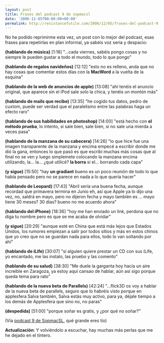 ```yaml
---
layout: post
title: Frases del podcast 9 de sopmacsl
date: '2006-12-05T00:00:00+00:00'
permalink: http://resistancefutile.com/2006/12/05/frases-del-podcast-9-de-sopmacsl/
---
```

No he podido reprimirme esta vez, un post con lo mejor del podcast, esas frases para repetirlas en plan informal, ya sabéis voz seria y despacio:

<span style="font-weight:bold;">(hablando de música)</span> [1:18]
"...cada viernes, sabéis pongo cosas y no siempre le pueden gustar a todo el mundo, todo lo que pongo"

<span style="font-weight:bold;">(hablando de regalos navideños)</span> [12:12]
"esto no es relleno, anda que no hay cosas que comentar estos días con la <span style="font-weight:bold;">MacWord</span> a la vuelta de la esquina"

<span style="font-weight:bold;">(hablando de la web de anuncios de apple)</span> [13:08]
"ahí tenéis el anuncio original, que aparece sin el iPod sale solo la chica, y tenéis un montón más"

<span style="font-weight:bold;">(hablando de mails que recibe)</span> [13:35]
"he cogido tus datos, pedro de cuxtom, puede ser verdad que el paralelismo entre las palabras haga un efecto raro"

<span style="font-weight:bold;">(hablando de sus habilidades en photoshop)</span> [14:00]
"está hecho con <span style="font-weight:bold;">el método prueba</span>, lo intento, si sale bien, sale bien, si no sale una mierda a veces pasa"

<span style="font-weight:bold;">(hablando de la manzana de su cabecera)</span> [14:26]
"lo que hice fue una imagen transparente de la manzana y encima empecé a escribir donde me dió la gana, entonces lo que pasó es que escribí muchas más cosas que al final no se ven y luego simplemete colocando la manzana encima utilizando, la... la... ¿qué utilicé? <span style="font-weight:bold;">la borra</span> si el... borrando cada capa"

<span style="font-weight:bold;">(y sigue)</span> [15:50]
"hay <span style="font-weight:bold;">un gradiant</span> bueno es un poco reunión de todo lo que había pensado pero no se parece en nada a lo que quería hacer"

<span style="font-weight:bold;">(hablando de Leopard)</span> [17:43]
"Abril sería una buena fecha, aunque recordad que primavera termina en Junio eh, así que Apple ya lo dijo una vez, no, saldrá en mayo, pero no dijeron fecha y mayo también es   ... mayo tiene 30 meses? 30 días? bueno no me acuerdo ahora"

<span style="font-weight:bold;">(hablando del iPhone)</span> [18:36]
"hoy me han enviado un link, perdona que no diga tu nombre pero es que se me acaba de olvidar"

<span style="font-weight:bold;">(y sigue)</span> [20:29]
"aunque esté en China que está más lejos que Estados Unidos, los rumores empiezan a salir por todos sitios y más en estos chinos que yo creo que no se guardan nada para ellos, todo lo van soltando por ahí"

<span style="font-weight:bold;">(hablando de iLife)</span> [30:07]
"si alguien quiere prestar un CD con sus iLife, yo encantado, me las instalo, las pruebo y las comento"

<span style="font-weight:bold;">(hablando de su salud)</span> [38:30]
"Me duele la garganta hoy hacía un aire increíble en Zaragoza, ya estoy aquí cansao de hablar, aún así sigo porque queda tema para rato"

<span style="font-weight:bold;">(hablando de la nueva beta de Parallels)</span> [42:24]
"...flick3D os voy a hablar de la nueva beta de parallels, seguro que lo habréis visto porque en applesfera Salva también, Salva estás muy activo, para ya, déjale tiempo a los demás de Applesfera que sino no, no paras" 

<span style="font-weight:bold;">(despedida)</span> [51:00]
"porque soñar es gratis, y ¿por qué no soñar?"

(Vía <a href="http://sopmacsl.blogspot.com/2006/12/podcast-n9.html">podcast 9 de SopmacSL</a>, qué grande eres tío)

<span style="font-weight:bold;">Actualización</span>: Y volviéndolo a escuchar, hay muchas más perlas que me he dejado en el tintero.
